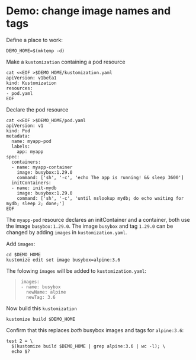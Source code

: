 # Demo: change image names and tags


Define a place to work:

<!-- @makeWorkplace @test -->
```
DEMO_HOME=$(mktemp -d)
```

Make a `kustomization` containing a pod resource

<!-- @createKustomization @test -->
```
cat <<EOF >$DEMO_HOME/kustomization.yaml
apiVersion: v1beta1
kind: Kustomization
resources:
- pod.yaml
EOF
```

Declare the pod resource

<!-- @createDeployment @test -->
```
cat <<EOF >$DEMO_HOME/pod.yaml
apiVersion: v1
kind: Pod
metadata:
  name: myapp-pod
  labels:
    app: myapp
spec:
  containers:
  - name: myapp-container
    image: busybox:1.29.0
    command: ['sh', '-c', 'echo The app is running! && sleep 3600']
  initContainers:
  - name: init-mydb
    image: busybox:1.29.0
    command: ['sh', '-c', 'until nslookup mydb; do echo waiting for mydb; sleep 2; done;']
EOF
```

The `myapp-pod` resource declares an initContainer and a container, both use the image `busybox:1.29.0`.
The image `busybox` and tag `1.29.0` can be changed by adding `images` in `kustomization.yaml`.


Add `images`:
<!-- @addImages @test -->
```
cd $DEMO_HOME
kustomize edit set image busybox=alpine:3.6
```

The folowing `images` will be added to `kustomization.yaml`:
> ```
> images:
> - name: busybox
>   newName: alpine
>   newTag: 3.6
> ```

Now build this `kustomization`
<!-- @kustomizeBuild @test -->
```
kustomize build $DEMO_HOME
```

Confirm that this replaces _both_ busybox images and tags for `alpine:3.6`:

<!-- @confirmImages @test -->
```
test 2 = \
  $(kustomize build $DEMO_HOME | grep alpine:3.6 | wc -l); \
  echo $?
```
